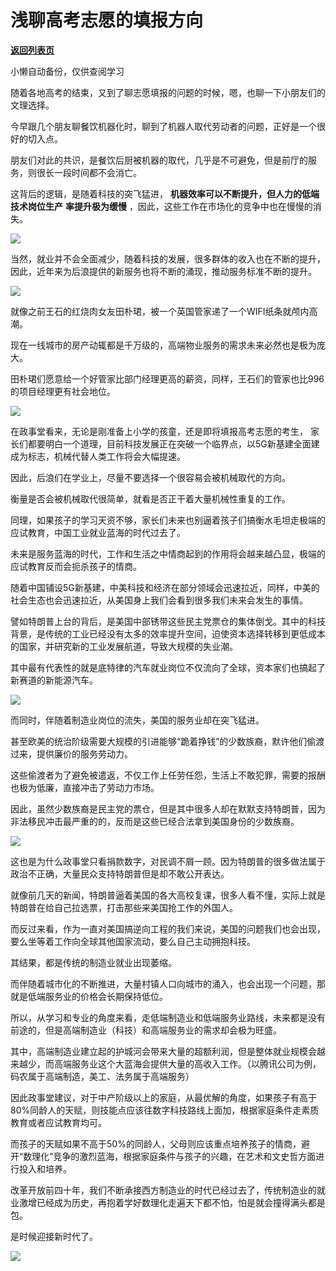 # 浅聊高考志愿的填报方向

[**返回列表页**](/gzh/政事堂2019)

小懒自动备份，仅供查阅学习

随着各地高考的结束，又到了聊志愿填报的问题的时候，嗯，也聊一下小朋友们的文理选择。

  

今早跟几个朋友聊餐饮机器化时，聊到了机器人取代劳动者的问题，正好是一个很好的切入点。  

  

朋友们对此的共识，是餐饮后厨被机器的取代，几乎是不可避免，但是前厅的服务，则很长一段时间都不会消亡。

  

这背后的逻辑，是随着科技的突飞猛进， **机器效率可以不断提升，但人力的低端技术岗位生产** **率提升极为缓慢**
，因此，这些工作在市场化的竞争中也在慢慢的消失。

  

![](https://mmbiz.qpic.cn/mmbiz_png/rxhS23yu8cNxs7f5UTVianF3Ef64FrEicqlfWjW67LBBZzWGwibvnrYVOUnKCQUUvccib24zwyfc8pvxBa3iaLC1jwA/640?wx_fmt=png)

  

当然，就业并不会全面减少，随着科技的发展，很多群体的收入也在不断的提升，因此，近年来为后浪提供的新服务也将不断的涌现，推动服务标准不断的提升。  

  

![](https://mmbiz.qpic.cn/mmbiz_jpg/rxhS23yu8cNxs7f5UTVianF3Ef64FrEicqqicX6rWZE5mFLmY16zbHUbjwTm9NITeI8lMUjZq286phrSyoSIxbOoA/640?wx_fmt=jpeg)

  

就像之前王石的红烧肉女友田朴珺，被一个英国管家递了一个WIFI纸条就颅内高潮。

  

现在一线城市的房产动辄都是千万级的，高端物业服务的需求未来必然也是极为庞大。

  

田朴珺们愿意给一个好管家比部门经理更高的薪资，同样，王石们的管家也比996的项目经理更有社会地位。

  

![](https://mmbiz.qpic.cn/mmbiz_jpg/rxhS23yu8cNxs7f5UTVianF3Ef64FrEicqnzKgkMuUJjDsjia4c5ksGiaTiaxCGOUEU7YN7XMkz0kJRI3YZszI6ZLLQ/640?wx_fmt=jpeg)

  

在政事堂看来，无论是刚准备上小学的孩童，还是即将填报高考志愿的考生，
家长们都要明白一个道理，目前科技发展正在突破一个临界点，以5G新基建全面建成为标志，机械代替人类工作将会大幅提速。

  

因此，后浪们在学业上，尽量不要选择一个很容易会被机械取代的方向。

  

衡量是否会被机械取代很简单，就看是否正干着大量机械性重复的工作。  

  

同理，如果孩子的学习天资不够，家长们未来也别逼着孩子们搞衡水毛坦走极端的应试教育，中国工业就业蓝海的时代过去了。

  

未来是服务蓝海的时代，工作和生活之中情商起到的作用将会越来越凸显，极端的应试教育反而会扼杀孩子的情商。

  

随着中国铺设5G新基建，中美科技和经济在部分领域会迅速拉近，同样，中美的社会生态也会迅速拉近，从美国身上我们会看到很多我们未来会发生的事情。  

  

譬如特朗普上台的背后，是美国中部锈带这些民主党票仓的集体倒戈。其中的科技背景，是传统的工业已经没有太多的效率提升空间，迫使资本选择转移到更低成本的国家，并研究新的工业发展航道，导致大规模的失业潮。

  

其中最有代表性的就是底特律的汽车就业岗位不仅流向了全球，资本家们也搞起了新赛道的新能源汽车。

  

![](https://mmbiz.qpic.cn/mmbiz_jpg/rxhS23yu8cNxs7f5UTVianF3Ef64FrEicqGmAPU7NL0aw8nTeJCecu7zloCT7oCVN63G4hdHbiclsEQyKaNKkEWIQ/640?wx_fmt=jpeg)

  

而同时，伴随着制造业岗位的流失，美国的服务业却在突飞猛进。

  

甚至欧美的统治阶级需要大规模的引进能够“跪着挣钱”的少数族裔，默许他们偷渡过来，提供廉价的服务劳动力。

  

这些偷渡者为了避免被遣返，不仅工作上任劳任怨，生活上不敢犯罪，需要的报酬也极为低廉，直接冲击了劳动力市场。

  

因此，虽然少数族裔是民主党的票仓，但是其中很多人却在默默支持特朗普，因为非法移民冲击最严重的的，反而是这些已经合法拿到美国身份的少数族裔。

  

![](https://mmbiz.qpic.cn/mmbiz_gif/ciaW6D9LvIJdhhhQh3fjD4TaLKufGWz5TY7Es4Bz6icb0jlCCRMeVSMBcCbicRJJ4zfV3nAZibUpycEibic1EM9L3tbA/640?wx_fmt=gif)

  

这也是为什么政事堂只看捐款数字，对民调不屑一顾。因为特朗普的很多做法属于政治不正确，大量民众支持特朗普但是却不敢公开表达。  

  

就像前几天的新闻，特朗普逼着美国的各大高校复课，很多人看不懂，实际上就是特朗普在给自己拉选票，打击那些来美国抢工作的外国人。  

  

而反过来看，作为一直对美国搞逆向工程的我们来说，美国的问题我们也会出现，要么坐等着工作向全球其他国家流动，要么自己主动拥抱科技。

  

其结果，都是传统的制造业就业出现萎缩。  

  

而伴随着城市化的不断推进，大量村镇人口向城市的涌入，也会出现一个问题，那就是低端服务业的价格会长期保持低位。  

  

所以，从学习和专业的角度来看，走低端制造业和低端服务业路线，未来都是没有前途的，但是高端制造业（科技）和高端服务业的需求却会极为旺盛。

  

其中，高端制造业建立起的护城河会带来大量的超额利润，但是整体就业规模会越来越少，而高端服务业这个大蓝海会提供大量的高收入工作。（以腾讯公司为例，码农属于高端制造，美工、法务属于高端服务）

  

因此政事堂建议，对于中产阶级以上的家庭，从最优解的角度，如果孩子有高于80%同龄人的天赋，则技能点应该往数字科技路线上面加，根据家庭条件走素质教育或者应试教育均可。  

  

而孩子的天赋如果不高于50%的同龄人，父母则应该重点培养孩子的情商，避开“数理化”竞争的激烈蓝海，根据家庭条件与孩子的兴趣，在艺术和文史哲方面进行投入和培养。  

  

改革开放前四十年，我们不断承接西方制造业的时代已经过去了，传统制造业的就业激增已经成为历史，再抱着学好数理化走遍天下都不怕，怕是就会撞得满头都是包。

  

是时候迎接新时代了。  

  

![](https://mmbiz.qpic.cn/mmbiz_jpg/rxhS23yu8cPp0iaKAfe0ZsWfgGcY72o9Nror8TicrtnlDsqzY7y4Kum4fM3X0FMEGlbvm9HvZUiaETSnLt4DHNLbQ/640?wx_fmt=jpeg)

